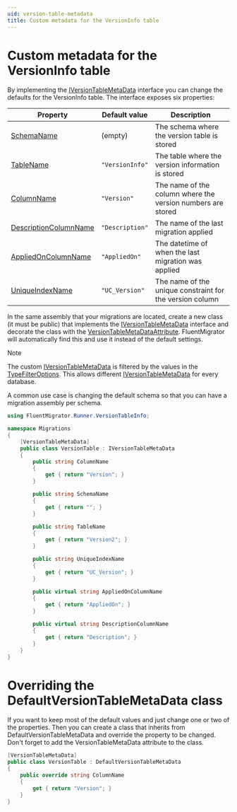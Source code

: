 ```yaml
---
uid: version-table-metadata
title: Custom metadata for the VersionInfo table
---
```


# Custom metadata for the VersionInfo table

By implementing the [IVersionTableMetaData](xref:FluentMigrator.Runner.VersionTableInfo.IVersionTableMetaData) interface you can change the defaults for the VersionInfo table. The interface exposes six properties:

Property | Default value | Description
---------|---------------|-------------
[SchemaName](xref:FluentMigrator.Runner.VersionTableInfo.IVersionTableMetaData.SchemaName) | (empty) | The schema where the version table is stored
[TableName](xref:FluentMigrator.Runner.VersionTableInfo.IVersionTableMetaData.TableName) | `"VersionInfo"` | The table where the version information is stored
[ColumnName](xref:FluentMigrator.Runner.VersionTableInfo.IVersionTableMetaData.ColumnName) | `"Version"` | The name of the column where the version numbers are stored
[DescriptionColumnName](xref:FluentMigrator.Runner.VersionTableInfo.IVersionTableMetaData.DescriptionColumnName) | `"Description"` | The name of the last migration applied
[AppliedOnColumnName](xref:FluentMigrator.Runner.VersionTableInfo.IVersionTableMetaData.AppliedOnColumnName) | `"AppliedOn"` | The datetime of when the last migration was applied
[UniqueIndexName](xref:FluentMigrator.Runner.VersionTableInfo.IVersionTableMetaData.UniqueIndexName) | `"UC_Version"` | The name of the unique constraint for the version column

In the same assembly that your migrations are located, create a new class (it must be public) that implements the [IVersionTableMetaData](xref:FluentMigrator.Runner.VersionTableInfo.IVersionTableMetaData) interface and decorate the class with the [VersionTableMetaDataAttribute](xref:FluentMigrator.Runner.VersionTableInfo.VersionTableMetaDataAttribute). FluentMigrator will automatically find this and use it instead of the default settings.

> [!NOTE]
> The custom [IVersionTableMetaData](xref:FluentMigrator.Runner.VersionTableInfo.IVersionTableMetaData) is filtered by the values in the [TypeFilterOptions](xref:FluentMigrator.Runner.Initialization.TypeFilterOptions). This allows different [IVersionTableMetaData](xref:FluentMigrator.Runner.VersionTableInfo.IVersionTableMetaData) for every database.

A common use case is changing the default schema so that you can have a migration assembly per schema. 

```c#
using FluentMigrator.Runner.VersionTableInfo;

namespace Migrations
{
    [VersionTableMetaData]
    public class VersionTable : IVersionTableMetaData
    {
        public string ColumnName
        {
            get { return "Version"; }
        }

        public string SchemaName
        {
            get { return ""; }
        }

        public string TableName
        {
            get { return "Version2"; }
        }

        public string UniqueIndexName
        {
            get { return "UC_Version"; }
        }

        public virtual string AppliedOnColumnName
        {
            get { return "AppliedOn"; }
        }

        public virtual string DescriptionColumnName
        {
            get { return "Description"; }
        }
    }
}
```

# Overriding the DefaultVersionTableMetaData class

If you want to keep most of the default values and just change one or two of the properties. Then you can create a class that inherits from DefaultVersionTableMetaData and override the property to be changed. Don't forget to add the VersionTableMetaData attribute to the class.

```c#
[VersionTableMetaData]
public class VersionTable : DefaultVersionTableMetaData
{
    public override string ColumnName
    {
        get { return "Version"; }
    }
}
```
